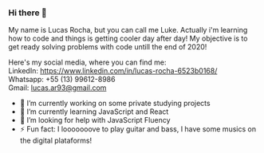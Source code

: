 ### Hi there 👋

<!--
**LukeZombie/LukeZombie** is a ✨ _special_ ✨ repository because its `README.md` (this file) appears on your GitHub profile.
-->
My name is Lucas Rocha, but you can call me Luke.
Actually i'm learning how to code and things is getting cooler day after day!
My objective is to get ready solving problems with code untill the end of 2020!<br/>

Here's my social media, where you can find me:<br/>
LinkedIn: https://www.linkedin.com/in/lucas-rocha-6523b0168/<br/>
Whatsapp: +55 (13) 99612-8986<br/>
Gmail: lucas.ar93@gmail.com<br/>

- 🔭 I’m currently working on some private studying projects<br/>
- 🌱 I’m currently learning JavaScript and React<br/>
- 🤔 I’m looking for help with JavaScript Fluency<br/>
- ⚡ Fun fact: I looooooove to play guitar and bass, I have some musics on the digital plataforms!

